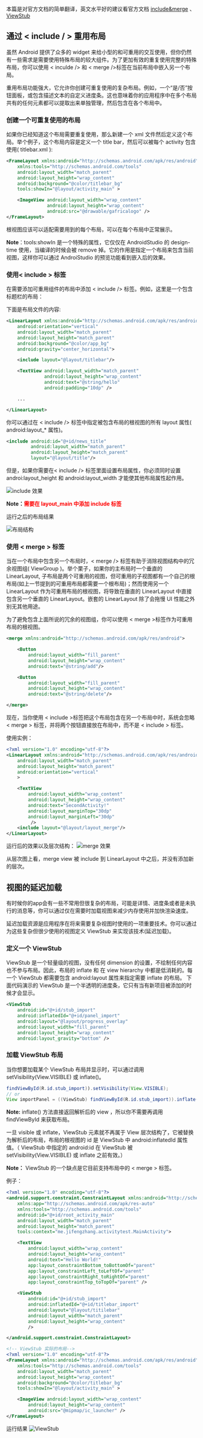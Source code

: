 本篇是对官方文档的简单翻译，英文水平好的建议看官方文档 [include&merge](https://developer.android.com/training/improving-layouts/reusing-layouts.html#Include) 
、 [ViewStub](https://developer.android.com/training/improving-layouts/loading-ondemand.htm)

## 通过 < include / > 重用布局
虽然 Android 提供了众多的 widget 来给小型的和可重用的交互使用，但你仍然有一些需求是需要使用特殊布局的较大组件。为了更加有效的重复使用完整的特殊布局，你可以使用 < inculde /> 和 < merge />标签在当前布局中嵌入另一个布局。

重用布局功能强大，它允许你创建可重复使用的复杂布局。例如，一个“是/否”按钮面板，或包含描述文本的自定义进度条。这也意味着你的应用程序中在多个布局共有的任何元素都可以提取出来单独管理，然后包含在各个布局中。

### 创建一个可重复使用的布局
如果你已经知道这个布局需要重复使用，那么新建一个 xml 文件然后定义这个布局。举个例子，这个布局内容是定义一个 title bar，然后可以被每个 activity 包含使用( titlebar.xml ):
```xml
<FrameLayout xmlns:android="http://schemas.android.com/apk/res/android"
    xmlns:tools="http://schemas.android.com/tools"
    android:layout_width="match_parent"
    android:layout_height="wrap_content"
    android:background="@color/titlebar_bg"
    tools:showIn="@layout/activity_main" >

    <ImageView android:layout_width="wrap_content"
               android:layout_height="wrap_content"
               android:src="@drawable/gafricalogo" />
</FrameLayout>
```
根视图应该可以适配需要用到的每个布局，可以在每个布局中正常展示。

**Note**：tools:showIn 是一个特殊的属性，它仅仅在 AndroidStudio 的 design-time 使用，当编译的时候会被 remove 掉。它的作用是指定一个布局来包含当前视图，这样你可以通过 AndroiStudio 的预览功能看到嵌入后的效果。

### 使用< include > 标签
在需要添加可重用组件的布局中添加 < include /> 标签。例如，这里是一个包含标题栏的布局：

下面是布局文件的内容:
```xml
<LinearLayout xmlns:android="http://schemas.android.com/apk/res/android"
    android:orientation="vertical"
    android:layout_width="match_parent"
    android:layout_height="match_parent"
    android:background="@color/app_bg"
    android:gravity="center_horizontal">

    <include layout="@layout/titlebar"/>

    <TextView android:layout_width="match_parent"
              android:layout_height="wrap_content"
              android:text="@string/hello"
              android:padding="10dp" />

    ...

</LinearLayout>
```
你可以通过在 < include /> 标签中指定被包含布局的根视图的所有 layout 属性( android:layout_* 属性)。
```xml
<include android:id="@+id/news_title"
         android:layout_width="match_parent"
         android:layout_height="match_parent"
         layout="@layout/title"/>
```
但是，如果你需要在< include /> 标签里面设置布局属性，你必须同时设置 androi:layout_height 和 android:layout_width 才能使其他布局属性起作用。

![include 效果](pic/include.jpg)

**Note：<font color=red>需要在 layout_main 中添加 include 标签</font>**

运行之后的布局结果

![布局结构](pic/include2.jpg)

### 使用 < merge > 标签
当在一个布局中包含另一个布局时，< merge /> 标签有助于消除视图结构中的冗余视图组( ViewGroup )。举个栗子，如果你的主布局时一个垂直的 LinearLayout, 子布局是两个可重用的视图，但可重用的子视图都有一个自己的根布局(如上一节提到的可重用布局都需要一个根布局)；然而使用另一个 LinearLayout 作为可重用布局的根视图，将导致在垂直的 LinearLayout 中直接包含另一个垂直的 LinearLayout。嵌套的 LinearLayout 除了会拖慢 UI 性能之外别无其他用途。

为了避免包含上面所说的冗余的视图组，你可以使用 < merge >标签作为可重用布局的根视图。
```xml
<merge xmlns:android="http://schemas.android.com/apk/res/android">

    <Button
        android:layout_width="fill_parent"
        android:layout_height="wrap_content"
        android:text="@string/add"/>

    <Button
        android:layout_width="fill_parent"
        android:layout_height="wrap_content"
        android:text="@string/delete"/>

</merge>
```
现在，当你使用 < include >标签把这个布局包含在另一个布局中时，系统会忽略 < merge > 标签，并将两个按钮直接放在布局中，而不是 < include > 标签。

使用实例：
```xml
<?xml version="1.0" encoding="utf-8"?>
<LinearLayout xmlns:android="http://schemas.android.com/apk/res/android"
    android:layout_width="match_parent"
    android:layout_height="match_parent"
    android:orientation="vertical"
    >

    <TextView
        android:layout_width="wrap_content"
        android:layout_height="wrap_content"
        android:text="SecondActivity!"
        android:layout_marginTop="30dp"
        android:layout_marginLeft="30dp"
         />
    <include layout="@layout/layout_merge"/>
</LinearLayout>
```

运行后的效果以及层次结构：
![merge 效果](pic/merge.jpg)

从层次图上看，merge view 被 include 到 LinearLayout 中之后，并没有添加新的层次。

## 视图的延迟加载
有时候你的app会有一些不常用但很复杂的布局，可能是详情、进度条或者是未执行的消息等，你可以通过仅在需要时加载视图来减少内存使用并加快渲染速度。

延迟加载资源是应用程序在将来需要复杂视图时使用的一项重要技术。你可以通过为这些复杂但很少使用的视图定义 ViewStub 来实现该技术(延迟加载)。

### 定义一个 ViewStub
ViewStub 是一个轻量级的视图，没有任何 dimension 的设置，不绘制任何内容也不参与布局。因此，布局的 inflate 和 在 view hierarchy 中都是低消耗的。每一个 ViewStub 都需要包含 android:layout 属性来指定需要 inflate 的布局。
下面代码演示的 ViewStub 是一个半透明的进度条，它只有当有新项目被添加的时候才会显示。
```xml
<ViewStub
    android:id="@+id/stub_import"
    android:inflatedId="@+id/panel_import"
    android:layout="@layout/progress_overlay"
    android:layout_width="fill_parent"
    android:layout_height="wrap_content"
    android:layout_gravity="bottom" />
```
### 加载 ViewStub 布局
当你想要加载某个 ViewStub 布局并显示时，可以通过调用 setVisibility(View.VISIBLE) 或 inflate()。
```java
findViewById(R.id.stub_import)).setVisibility(View.VISIBLE);
// or
View importPanel = ((ViewStub) findViewById(R.id.stub_import)).inflate();
```

**Note:** inflate() 方法直接返回解析后的 view ，所以你不需要再调用 findViewById 来获取布局。

一旦 visible 或 inflate，ViewStub 元素就不再属于 View 层次结构了，它被替换为解析后的布局，布局的根视图的 id 是 ViewStub 中 android:inflatedId 属性值。（ ViewStub 中指定的 android:id 在 ViewStub 被 setVisibility(View.VISIBLE) 或 inflate 之前有效。）

**Note：** ViewStub 的一个缺点是它目前支持布局中的 < merge > 标签。

例子：
```xml
<?xml version="1.0" encoding="utf-8"?>
<android.support.constraint.ConstraintLayout xmlns:android="http://schemas.android.com/apk/res/android"
    xmlns:app="http://schemas.android.com/apk/res-auto"
    xmlns:tools="http://schemas.android.com/tools"
    android:id="@+id/root_activity_main"
    android:layout_width="match_parent"
    android:layout_height="match_parent"
    tools:context="me.jifengzhang.activitytest.MainActivity">

    <TextView
        android:layout_width="wrap_content"
        android:layout_height="wrap_content"
        android:text="Hello World!"
        app:layout_constraintBottom_toBottomOf="parent"
        app:layout_constraintLeft_toLeftOf="parent"
        app:layout_constraintRight_toRightOf="parent"
        app:layout_constraintTop_toTopOf="parent" />

    <ViewStub
        android:id="@+id/stub_import"
        android:inflatedId="@+id/titlebar_import"
        android:layout="@layout/titilebar"
        android:layout_width="match_parent"
        android:layout_height="wrap_content"
        />

</android.support.constraint.ConstraintLayout>

<!-- ViewStub 实际的布局-->
<?xml version="1.0" encoding="utf-8"?>
<FrameLayout xmlns:android="http://schemas.android.com/apk/res/android"
    xmlns:tools="http://schemas.android.com/tools"
    android:layout_width="match_parent"
    android:layout_height="wrap_content"
    android:background="@color/titlebar_bg"
    tools:showIn="@layout/activity_main" >

    <ImageView android:layout_width="wrap_content"
        android:layout_height="wrap_content"
        android:src="@mipmap/ic_launcher" />
</FrameLayout>
```

运行结果
![ViewStub](pic/ViewStub.jpg)
